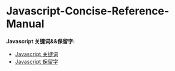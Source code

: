 Javascript-Concise-Reference-Manual
===================================


**Javascript 关键词&&保留字:**

- [Javascript 关键词](/Keywords/Keywords.md)
- [Javascript 保留字](/Reserved/Reserved-words.md)
